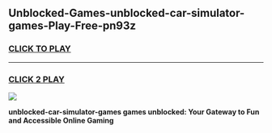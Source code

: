 
## Unblocked-Games-unblocked-car-simulator-games-Play-Free-pn93z
<h3>
<a href="https://premium76.site?title=unblocked-car-simulator-games&ref=22A">CLICK TO PLAY</a></h3>
<hr>

<h3>
<a href="https://premium76.site?title=unblocked-car-simulator-games&ref=22A">CLICK 2 PLAY</a>
  
</h3>

<a href="https://premium76.site?title=unblocked-car-simulator-games&ref=22A"><img src="https://clearcache.store/games.png"></a>


**unblocked-car-simulator-games games unblocked: Your Gateway to Fun and Accessible Online Gaming**
